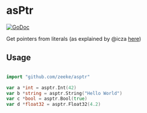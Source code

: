 # asPtr

[![GoDoc](https://godoc.org/github.com/zeeke/asptr?status.svg)](https://godoc.org/github.com/zeeke/asptr)

Get pointers from literals
(as explained by @icza [here](https://stackoverflow.com/a/30716481/1850410))

## Usage

```go

import "github.com/zeeke/asptr"

var a *int = asptr.Int(42)
var b *string = asptr.String("Hello World")
var c *bool = asptr.Bool(true)
var d *float32 = asptr.Float32(4.2)

```

